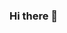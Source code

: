 ### Hi there 👋

<!--
**Honey-10/Honey-10** is a ✨ _special_ ✨ repository because its `README.md` (this file) appears on your GitHub profile.

<h2>Hey! 👋</h2>
[![Visitor](https://visitor-badge.laobi.icu/badge?page_id=Honey-10.Honey-10)](https://github.com/Honey-10)  [![GitHub followers](https://img.shields.io/github/followers/Honey-10.svg?style=social&label=Follow)](https://github.com/Honey-10?tab=followers)
